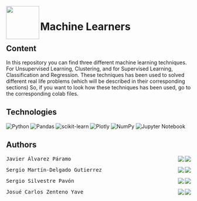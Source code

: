  <img src="https://www.cursosgis.com/wp-content/uploads/1-17.png" width="" height="90" align = "left">

# Machine Learners
## Content
In this repository you can find three different machine learning techniques. For Unsupervised Learning, Clustering, and for Supervised Learning, Classification and Regression. These techniques has been used to solved different real life problems (which will be described in their corresponding sections)
So, if you want to look how these techniques has been used, go to the corresponding colab files.

## Technologies
![Python](https://img.shields.io/badge/python-3670A0?style=for-the-badge&logo=python&logoColor=ffdd54)
![Pandas](https://img.shields.io/badge/pandas-%23150458.svg?style=for-the-badge&logo=pandas&logoColor=white)
![scikit-learn](https://img.shields.io/badge/scikit--learn-%23F7931E.svg?style=for-the-badge&logo=scikit-learn&logoColor=white)
![Plotly](https://img.shields.io/badge/Plotly-%233F4F75.svg?style=for-the-badge&logo=plotly&logoColor=white)
![NumPy](https://img.shields.io/badge/numpy-%23013243.svg?style=for-the-badge&logo=numpy&logoColor=white)
![Jupyter Notebook](https://img.shields.io/badge/jupyter-%23FA0F00.svg?style=for-the-badge&logo=jupyter&logoColor=white)
## Authors
<pre>Javier Álvarez Páramo  <a align="right" title="Linkedin" href="https://www.linkedin.com/in/javieralpa/"><img align="right" src="https://img.shields.io/badge/linkedin-%230077B5.svg?style=for-the-badge&logo=linkedin&logoColor=white"/></a><a align="right" title="GitHub" href="https://github.com/jalvarezz13"><img align="right" src="https://img.shields.io/badge/github-%23121011.svg?style=for-the-badge&logo=github&logoColor=white"/></a></pre>
<pre>Sergio Martín-Delgado Gutierrez <a align="right" title="Linkedin" href="https://www.linkedin.com/in/sergiomartindg/"><img align="right" src="https://img.shields.io/badge/linkedin-%230077B5.svg?style=for-the-badge&logo=linkedin&logoColor=white"/></a><a align="right" title="GitHub" href="https://github.com/sergiomartindg"><img align="right" src="https://img.shields.io/badge/github-%23121011.svg?style=for-the-badge&logo=github&logoColor=white"/></a></pre>
<pre>Sergio Silvestre Pavón  <a align="right" title="Linkedin" href="https://www.linkedin.com/in/sergio-silvestre-pav%C3%B3n-081011224/"><img align="right" src="https://img.shields.io/badge/linkedin-%230077B5.svg?style=for-the-badge&logo=linkedin&logoColor=white"/></a><a align="right" title="GitHub" href="https://github.com/Sergio-Silvestre"><img align="right" src="https://img.shields.io/badge/github-%23121011.svg?style=for-the-badge&logo=github&logoColor=white"/></a></pre>
<pre>Josué Carlos Zenteno Yave  <a align="right" title="Linkedin" href="https://www.linkedin.com/in/josue-zenteno/"><img align="right" src="https://img.shields.io/badge/linkedin-%230077B5.svg?style=for-the-badge&logo=linkedin&logoColor=white"/></a><a align="right" title="GitHub" href="https://github.com/Josue-Zenteno"><img align="right" src="https://img.shields.io/badge/github-%23121011.svg?style=for-the-badge&logo=github&logoColor=white"/></a>
</pre>
